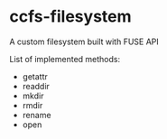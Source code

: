 ccfs-filesystem
===============

A custom filesystem built with FUSE API

List of implemented methods:
- getattr
- readdir
- mkdir
- rmdir
- rename
- open

